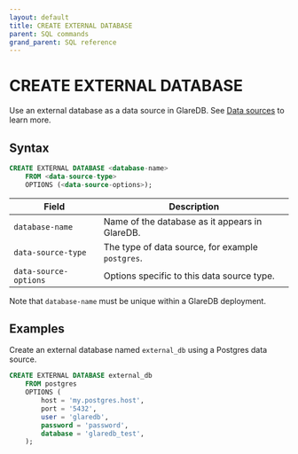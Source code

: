 ```yaml
---
layout: default
title: CREATE EXTERNAL DATABASE
parent: SQL commands
grand_parent: SQL reference
---
```


<!-- markdownlint-disable title-case-style -->

# CREATE EXTERNAL DATABASE

<!-- markdownlint-enable title-case-style -->

Use an external database as a data source in GlareDB. See [Data sources] to
learn more.

## Syntax

```sql
CREATE EXTERNAL DATABASE <database-name>
    FROM <data-source-type>
    OPTIONS (<data-source-options>);
```

| Field                 | Description                                      |
| --------------------- | ------------------------------------------------ |
| `database-name`       | Name of the database as it appears in GlareDB.   |
| `data-source-type`    | The type of data source, for example `postgres`. |
| `data-source-options` | Options specific to this data source type.       |

Note that `database-name` must be unique within a GlareDB deployment.

## Examples

Create an external database named `external_db` using a Postgres data source.

```sql
CREATE EXTERNAL DATABASE external_db
    FROM postgres
    OPTIONS (
        host = 'my.postgres.host',
        port = '5432',
        user = 'glaredb',
        password = 'password',
        database = 'glaredb_test',
    );
```

[Data sources]: {{site.baseurl}}/docs/data-sources
